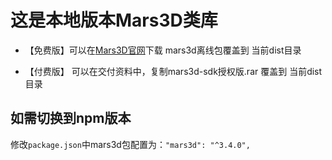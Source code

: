 # 这是本地版本Mars3D类库

- 【免费版】可以在[Mars3D官网](http://mars3d.cn/download.html)下载 mars3d离线包覆盖到 当前dist目录 

- 【付费版】 可以在交付资料中，复制mars3d-sdk授权版.rar 覆盖到 当前dist目录 


## 如需切换到npm版本
 修改`package.json`中mars3d包配置为：`"mars3d": "^3.4.0",`
 